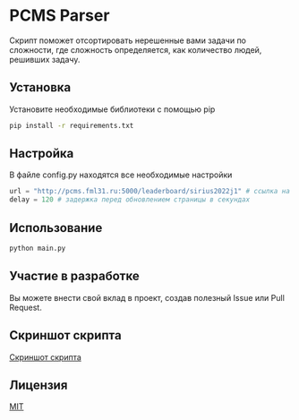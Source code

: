 # PCMS Parser

Скрипт поможет отсортировать нерешенные вами задачи по сложности, где сложность определяется, как количество людей, решивших задачу.

## Установка

Установите необходимые библиотеки с помощью pip

```bash
pip install -r requirements.txt
```

## Настройка

В файле config.py находятся все необходимые настройки
```python
url = "http://pcms.fml31.ru:5000/leaderboard/sirius2022j1" # ссылка на таблицу с результатами
delay = 120 # задержка перед обновлением страницы в секундах
```

## Использование

```python
python main.py
```



## Участие в разработке
Вы можете внести свой вклад в проект, создав полезный Issue или Pull Request.

## Скриншот скрипта
[Скриншот скрипта](https://github.com/vchpro/pcmsparser/raw/main/github_demo.png)

## Лицензия
[MIT](https://choosealicense.com/licenses/mit/)




